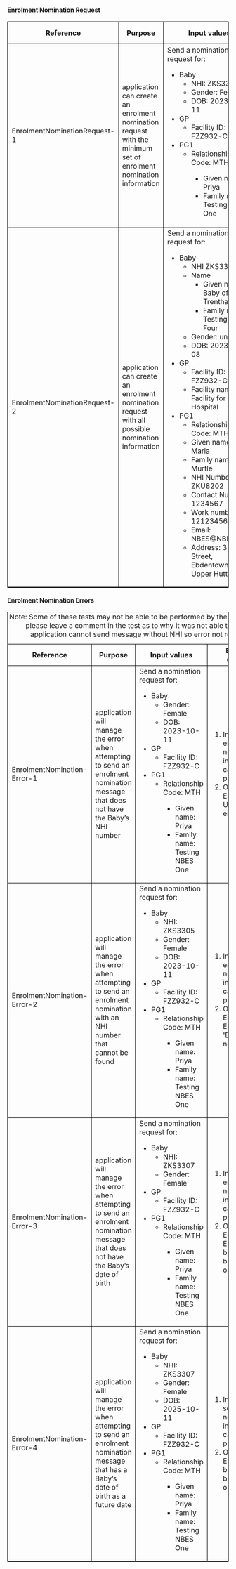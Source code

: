 <h4>Enrolment Nomination Request</h4>
<table>
<style>
table, th, td {
  border: 1px solid black;
  border-collapse: collapse;
}
</style>
<tr><th>Reference</th>
<th>Purpose</th>
<th>Input values</th>
<th>Expected outcome</th>
<th>Mandatory</th></tr>

<tr><td>EnrolmentNominationRequest-1</td>
<td>application can create an enrolment nomination request with the minimum set of enrolment nomination information</td>
<td>Send a nomination request for:
 <ul> 
  <li>Baby  
   	 <ul>
      	<li>NHI: ZKS3307</li>
      	<li>Gender: Female</li>
      	<li>DOB: 2023-10-11</li>
    </ul>
  </li>
  <li>GP
  	 <ul>
     	<li>Facility ID: FZZ932-C</li>
    </ul>
  </li>
   <li>PG1
  	 <ul>
     	<li>Relationship Code: MTH</li>
        <ul>
          <li>Given name: Priya</li>
          <li>Family name: Testing NBES One</li>
        </ul>
     </ul>
   </li>
  </ul>
</td>
<td>
  <ol type="1">
    <li>Input:Minimum set of nomination information can be provided</li>
    <li>Output: Nomination request can be successfully posted to the NES $process-message endpoint</li>
     <li>Get a success response of 200()</li>
  </ol>
</td>
<td>mandatory</td></tr>

<tr><td>EnrolmentNominationRequest-2</td>
<td>application can create an enrolment nomination request with all possible nomination information</td>
<td>Send a nomination request for:
  <ul> 
  <li>Baby  
   	 <ul>
      	<li>NHI ZKS3340</li>
        <li>Name
          <ul>
            <li>Given name: Baby of Trentham</li>
            <li>Family name: Testing NBES Four</li>
          </ul>
        </li>
      	<li>Gender: unknown</li>
      	<li>DOB: 2023-10-08</li>
    </ul>
  </li>
  <li>GP
  	 <ul>
     	<li>Facility ID: FZZ932-C</li>
     	<li>Facility name: Facility for Private Hospital</li>
    </ul>
   </li>
   <li>PG1
  	 <ul>
     	<li>Relationship Code: MTH</li>
        <li>Given name: Maria</li>
        <li>Family name: Murtle</li>
        <li>NHI Number: ZKU8202</li>
      	<li>Contact Number: 1234567</li>
      	<li>Work number: 121234567</li>
      	<li>Email: NBES@NBES.com</li> 
      	<li>Address: 31 King Street, Ebdentown, Upper Hutt, 5018</li> 
    </ul>
   </li>
</ul>
</td>
<td>
  <ol type="1">
     <li>Input: All possible nomination information can be provided</li>
     <li>Output: Nomination request can be successfully posted to the NES $process-message endpoint</li>
   </ol>
</td>
<td>mandatory</td></tr>
</table>



<h4>Enrolment Nomination Errors</h4>
<table>
<style>
table, th, td {
  border: 1px solid black;
  border-collapse: collapse;
}
</style>
<caption>Note: Some of these tests may not be able to be performed by the application or service. If so, please leave a comment in the test as to why it was not able to be demonstrated e.g. application cannot send message without NHI so error not required to be handled</caption>
<tr><th>Reference</th>
<th>Purpose</th>
<th>Input values</th>
<th>Expected outcome</th>
<th>Mandatory</th></tr>

<tr><td>EnrolmentNomination-Error-1</td>
<td>application will manage the error when attempting to send an enrolment nomination message that does not have the Baby’s NHI number</td>
<td>Send a nomination request for:
 <ul> 
  <li>Baby  
   	 <ul>
      	<li>Gender: Female</li>
      	<li>DOB: 2023-10-11</li>
    </ul>
  </li>
  <li>GP
  	 <ul>
     	<li>Facility ID: FZZ932-C</li>
    </ul>
  </li>
   <li>PG1
  	 <ul>
     	<li>Relationship Code: MTH</li>
        <ul>
          <li>Given name: Priya</li>
          <li>Family name: Testing NBES One</li>
        </ul>
     </ul>
   </li>
  </ul>
</td>
<td>
  <ol type="1">
    <li>Input:Input: enrolment nomination information can be provided</li>
    <li>Output:Output: Error 422 Unprocessable entity</li>
  </ol>
</td>
<td>mandatory</td></tr>

<tr><td>EnrolmentNomination-Error-2</td>
<td>application will manage the error when attempting to send an enrolment nomination with an NHI number that cannot be found</td>
<td>Send a nomination request for:
 <ul> 
  <li>Baby  
   	 <ul>
      	<li>NHI: ZKS3305</li>       
      	<li>Gender: Female</li>
      	<li>DOB: 2023-10-11</li>
    </ul>
  </li>
  <li>GP
  	 <ul>
     	<li>Facility ID: FZZ932-C</li>
    </ul>
  </li>
   <li>PG1
  	 <ul>
     	<li>Relationship Code: MTH</li>
        <ul>
          <li>Given name: Priya</li>
          <li>Family name: Testing NBES One</li>
        </ul>
     </ul>
   </li>
  </ul>
</td>
<td>
  <ol type="1">
    <li>Input:Input: enrolment nomination information can be provided</li>
    <li>Output:Output: Error EM13001 'Baby's NHI not found'</li>
  </ol>
</td>
<td>mandatory</td></tr>

<tr><td>EnrolmentNomination-Error-3</td>
<td>application will manage the error when attempting to send an enrolment nomination message that does not have the Baby’s date of birth</td>
<td>Send a nomination request for:
 <ul> 
  <li>Baby  
   	 <ul>
      	<li>NHI: ZKS3307</li>       
      	<li>Gender: Female</li>
    </ul>
  </li>
  <li>GP
  	 <ul>
     	<li>Facility ID: FZZ932-C</li>
    </ul>
  </li>
   <li>PG1
  	 <ul>
     	<li>Relationship Code: MTH</li>
        <ul>
          <li>Given name: Priya</li>
          <li>Family name: Testing NBES One</li>
        </ul>
     </ul>
   </li>
  </ul>
</td>
<td>
  <ol type="1">
    <li>Input:Input: enrolment nomination information can be provided</li>
    <li>Output:Output: Error EM13009 The baby's date of birth is missing or invalid.</li>
  </ol>
</td>
<td>mandatory</td></tr>

<tr><td>EnrolmentNomination-Error-4</td>
<td>application will manage the error when attempting to send an enrolment nomination message that has a Baby’s date of birth as a future date</td>
<td>Send a nomination request for:
 <ul> 
  <li>Baby  
   	 <ul>
      	<li>NHI: ZKS3307</li>
      	<li>Gender: Female</li>
      	<li>DOB: 2025-10-11</li>
    </ul>
  </li>
  <li>GP
  	 <ul>
     	<li>Facility ID: FZZ932-C</li>
    </ul>
  </li>
   <li>PG1
  	 <ul>
     	<li>Relationship Code: MTH</li>
        <ul>
          <li>Given name: Priya</li>
          <li>Family name: Testing NBES One</li>
        </ul>
     </ul>
   </li>
  </ul>
</td>
<td>
  <ol type="1">
    <li>Input:Minimum set of nomination information can be provided</li>
    <li>Output: Error EM13009 The baby's date of birth is missing or invalid.</li>
  </ol>
</td>
<td>mandatory</td></tr>




</table>
